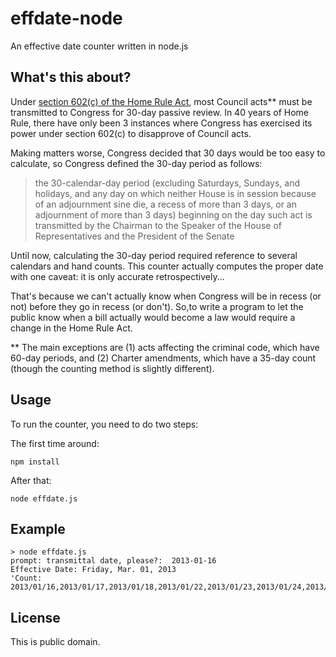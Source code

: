 effdate-node
============

An effective date counter written in node.js

## What's this about?
Under [section 602(c) of the Home Rule Act](http://dccode.org/browser/#/1/1-206.02), most Council acts** must be transmitted to Congress for 30-day passive review. In 40 years of Home Rule, there have only been 3 instances where Congress has exercised its power under section 602(c) to disapprove of Council acts.

Making matters worse, Congress decided that 30 days would be too easy to calculate, so Congress defined the 30-day period as follows:  

> the 30-calendar-day period (excluding Saturdays, Sundays, and holidays, and any day on which neither House is in session because of an adjournment sine die, a recess of more than 3 days, or an adjournment of more than 3 days) beginning on the day such act is transmitted by the Chairman to the Speaker of the House of Representatives and the President of the Senate

Until now, calculating the 30-day period required reference to several calendars and hand counts. This counter actually computes the proper date with one caveat: it is only accurate retrospectively... 

That's because we can't actually know when Congress will be in recess (or not) before they go in recess (or don't). So,to write a program to let the public know when a bill actually would become a law would require a change in the Home Rule Act.

** The main exceptions are (1) acts affecting the criminal code, which have 60-day periods, and (2) Charter amendments, which have a 35-day count (though the counting method is slightly different).

## Usage
To run the counter, you need to do two steps:

The first time around:

    npm install

After that:

    node effdate.js

## Example

    > node effdate.js
	prompt: transmittal date, please?:  2013-01-16
	Effective Date: Friday, Mar. 01, 2013
	'Count: 2013/01/16,2013/01/17,2013/01/18,2013/01/22,2013/01/23,2013/01/24,2013/01/25,2013/01/28,2013/01/29,2013/01/30,2013/01/31,2013/02/01,2013/02/04,2013/02/05,2013/02/06,2013/02/07,2013/02/08,2013/02/11,2013/02/12,2013/02/13,2013/02/14,2013/02/15,2013/02/19,2013/02/20,2013/02/21,2013/02/22,2013/02/25,2013/02/26,2013/02/27,2013/02/28'

## License
This is public domain.